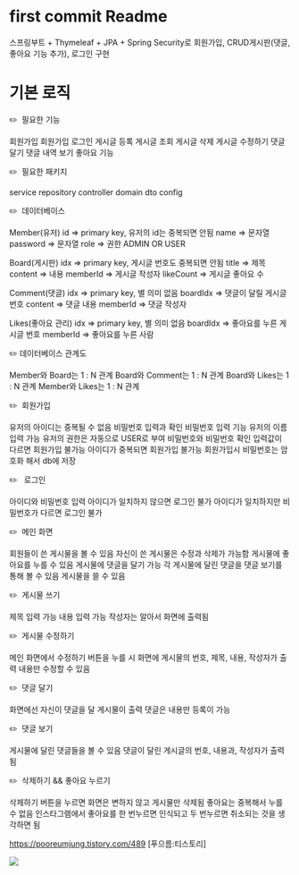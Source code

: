 # first commit Readme
스프링부트 + Thymeleaf + JPA + Spring Security로 회원가입, CRUD게시판(댓글, 좋아요 기능 추가), 로그인 구현

# 기본 로직
✏️  필요한 기능

  회원가입
  회원가입
  로그인
  게시글 등록
  게시글 조회
  게시글 삭제
  게시글 수정하기
  댓글 달기
  댓글 내역 보기
  좋아요 기능

✏️  필요한 패키지

  service 
  repository 
  controller 
  domain 
  dto 
  config 

✏️  데이터베이스

  Member(유저)
    id ⇒ primary key, 유저의 id는 중복되면 안됨
    name ⇒ 문자열
    password ⇒ 문자열
    role ⇒ 권한 ADMIN OR USER

  Board(게시판)
    idx ⇒ primary key, 게시글 번호도 중복되면 안됨
    title ⇒ 제목
    content ⇒ 내용
    memberId ⇒ 게시글 작성자
    likeCount ⇒ 게시글 좋아요 수

  Comment(댓글)
    idx ⇒ primary key, 별 의미 없음
    boardIdx ⇒ 댓글이 달릴 게시글 번호
    content ⇒ 댓글 내용
    memberId ⇒ 댓글 작성자
    
  Likes(좋아요 관리)
    idx ⇒ primary key, 별 의미 없음
    boardIdx ⇒ 좋아요를 누른 게시글 번호
    memberId ⇒ 좋아요를 누른 사람

✏️ 데이터베이스 관계도

  Member와 Board는 1 : N 관계
  Board와 Comment는 1 : N 관계
  Board와 Likes는 1 : N 관계
  Member와 Likes는 1 : N 관계


✏️  회원가입

  유저의 아이디는 중복될 수 없음
  비밀번호 입력과 확인 비밀번호 입력 기능
  유저의 이름 입력 가능
  유저의 권한은 자동으로 USER로 부여
  비밀번호와 비밀번호 확인 입력값이 다르면 회원가입 불가능
  아이디가 중복되면 회원가입 불가능
  회원가입시 비밀번호는 암호화 해서 db에 저장

✏️   로그인
  
  아이디와 비밀번호 입력
  아이디가 일치하지 않으면 로그인 불가
  아이디가 일치하지만 비밀번호가 다르면 로그인 불가

 
✏️  메인 화면

  회원들이 쓴 게시물을 볼 수 있음
  자신이 쓴 게시물은 수정과 삭제가 가능함
  게시물에 좋아요를 누를 수 있음
  게시물에 댓글을 달기 가능
  각 게시물에 달린 댓글을 댓글 보기를 통해 볼 수 있음
  게시물을 쓸 수 있음

✏️  게시물 쓰기

  제목 입력 가능
  내용 입력 가능
  작성자는 알아서 화면에 출력됨
  
✏️  게시물 수정하기

  메인 화면에서 수정하기 버튼을 누를 시 화면에 게시물의 번호, 제목, 내용, 작성자가 출력
  내용만 수정할 수 있음

✏️  댓글 달기

  화면에선 자신이 댓글을 달 게시물이 출력
  댓글은 내용만 등록이 가능

✏️  댓글 보기

  게시물에 달린 댓글들을 볼 수 있음
  댓글이 달린 게시글의 번호, 내용과, 작성자가 출력됨

✏️  삭제하기 && 좋아요 누르기

  삭제하기 버튼을 누르면 화면은 변하지 않고 게시물만 삭제됨
  좋아요는 중복해서 누를 수 없음
  인스타그램에서 좋아요를 한 번누르면 인식되고 두 번누르면 취소되는 것을 생각하면 됨
  
  https://pooreumjung.tistory.com/489 [푸으름:티스토리]

  <img src="file:///Users/pooreum/Desktop/image/db.png" width="가로 사이즈" height="세로 사이즈">
